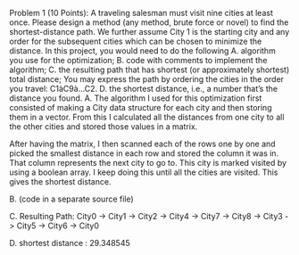 Problem 1 (10 Points):  A traveling salesman must visit nine cities at least once. Please design a method (any method,
brute force or novel) to find the shortest-distance path. We further assume City 1 is the starting city and any order
for the subsequent cities which can be chosen to minimize the distance. In this project, you would need to do the
following A. algorithm you use for the optimization; B. code with comments to implement the algorithm; C. the resulting
path that has shortest (or approximately shortest) total distance; You may express the path by ordering the cities in
the order you travel: C1àC9à...C2. D. the shortest distance, i.e., a number that’s the distance you found. A. The
algorithm I used for this optimization first consisted of making a City data structure for each city and then storing
them in a vector. From this I calculated all the distances from one city to all the other cities and stored those values
in a matrix.

After having the matrix, I then scanned each of the rows one by one and picked the smallest distance in each row and
stored the column it was in. That column represents the next city to go to. This city is marked visited by using a
boolean array. I keep doing this until all the cities are visited. This gives the shortest distance.

B.    (code in a separate source file)

C. Resulting Path: City0 -> City1 -> City2 -> City4 -> City7 -> City8 -> City3 -> City5 -> City6 -> City0

D. shortest distance : 29.348545

